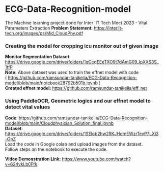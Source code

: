 # ECG-Data-Recognition-model    
The Machine learning project done for Inter IIT Tech Meet 2023 - Vital Parameters Extraction 
**Problem Statement**: https://interiit-tech.org/images/ps/Mid_CloudPhy.pdf  

###  Creating the model for cropping icu monitor out of given image
**Monitor Segmentation Dataset:** https://drive.google.com/drive/folders/1qCcqEEeTXO9t7dAmG09_IpXXS3S_1tfP   
**Note:** Above dataset was used to train the effnet model with code   
( https://github.com/ramsundar-tanikella/ECG-Data-Recognition-model/blob/main/notebook28792b501b.ipynb )  
**Created effnet model:** https://github.com/ramsundar-tanikella/eff_net  

### Using PaddleOCR, Geometric logics and our effnet model to detect vital values   
**Code**: https://github.com/ramsundar-tanikella/ECG-Data-Recognition-model/blob/main/Cloudphysician_Solution_final.ipynb  
**Dataset**: https://drive.google.com/drive/folders/1SElob2hw2RKJHdmEWzrTevP7LXj3-OpZ  
Load the code in Google colab and upload images from the dataset.  
Follow steps on the notebook to execute the code. 

**Video Demonstration Link:** https://www.youtube.com/watch?v=624ykLb0Ffk

